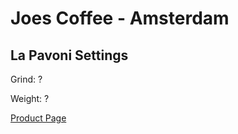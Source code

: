 # Joes Coffee - Amsterdam

## La Pavoni Settings

Grind: ?

Weight: ?


[Product Page](https://joecoffeecompany.com/shop/amsterdam/)